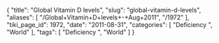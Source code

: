 {
    "title": "Global Vitamin D levels",
    "slug": "global-vitamin-d-levels",
    "aliases": [
        "/Global+Vitamin+D+levels+-+Aug+2011",
        "/1972"
    ],
    "tiki_page_id": 1972,
    "date": "2011-08-31",
    "categories": [
        "Deficiency ",
        "World"
    ],
    "tags": [
        "Deficiency ",
        "World"
    ]
}